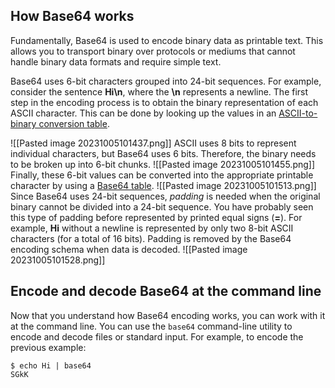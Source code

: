 ## How Base64 works

Fundamentally, Base64 is used to encode binary data as printable text. This allows you to transport binary over protocols or mediums that cannot handle binary data formats and require simple text.

Base64 uses 6-bit characters grouped into 24-bit sequences. For example, consider the sentence **Hi\n**, where the **\n** represents a newline. The first step in the encoding process is to obtain the binary representation of each ASCII character. This can be done by looking up the values in an [ASCII-to-binary conversion table](https://www.rapidtables.com/code/text/ascii-table.html).

![[Pasted image 20231005101437.png]]
ASCII uses 8 bits to represent individual characters, but Base64 uses 6 bits. Therefore, the binary needs to be broken up into 6-bit chunks.
![[Pasted image 20231005101455.png]]
Finally, these 6-bit values can be converted into the appropriate printable character by using a [Base64 table](https://en.wikipedia.org/wiki/Base64#Base64_table_from_RFC_4648).
![[Pasted image 20231005101513.png]]
Since Base64 uses 24-bit sequences, _padding_ is needed when the original binary cannot be divided into a 24-bit sequence. You have probably seen this type of padding before represented by printed equal signs (**=**). For example, **Hi** without a newline is represented by only two 8-bit ASCII characters (for a total of 16 bits). Padding is removed by the Base64 encoding schema when data is decoded.
![[Pasted image 20231005101528.png]]
## Encode and decode Base64 at the command line

Now that you understand how Base64 encoding works, you can work with it at the command line. You can use the `base64` command-line utility to encode and decode files or standard input. For example, to encode the previous example:

```shell
$ echo Hi | base64
SGkK
```
